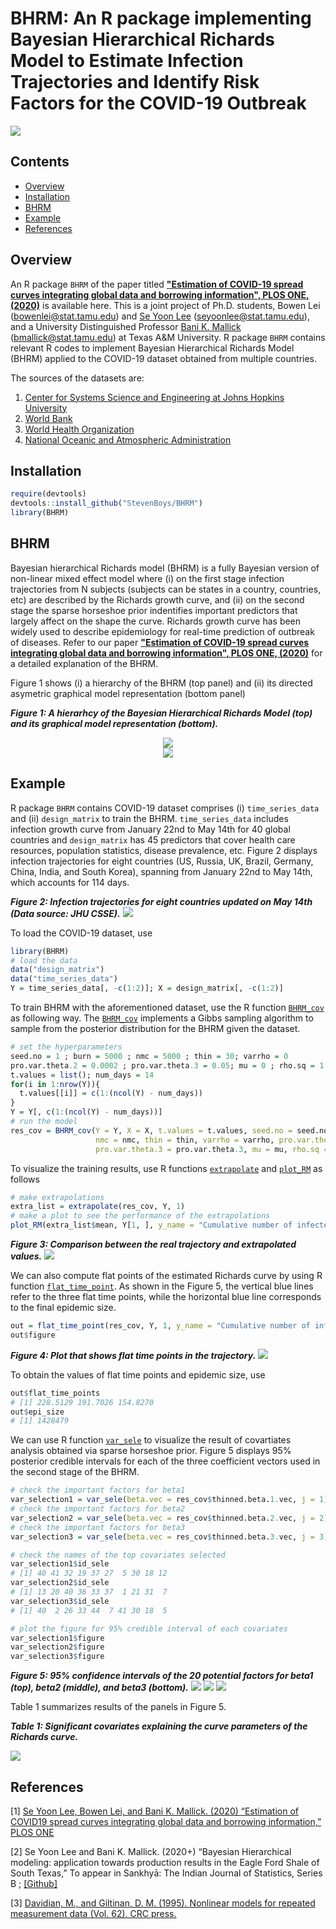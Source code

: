 # BHRM: An R package implementing Bayesian Hierarchical Richards Model to Estimate Infection Trajectories and Identify Risk Factors for the COVID-19 Outbreak

![](https://github.com/StevenBoys/BHRM/blob/main/Image/Global_average2.png)


## Contents
* [Overview](#overview)
* [Installation](#installation)
* [BHRM](#bhrm)
* [Example](#example)
* [References](#References)

## Overview
An R package `BHRM` of the paper titled  **["Estimation of COVID-19 spread curves integrating global data and borrowing information", PLOS ONE, (2020)](https://journals.plos.org/plosone/article?id=10.1371/journal.pone.0236860)** is available here. This is a joint project of Ph.D. students, Bowen Lei (bowenlei@stat.tamu.edu) and [Se Yoon Lee](https://sites.google.com/view/seyoonlee) (seyoonlee@stat.tamu.edu), and a University Distinguished Professor [Bani K. Mallick](https://www.stat.tamu.edu/~bmallick/) (bmallick@stat.tamu.edu) at Texas A&M University. R package `BHRM` contains relevant R codes to implement Bayesian Hierarchical Richards Model (BHRM) applied to the COVID-19 dataset obtained from multiple countries. 

The sources of the datasets are: 
1. [Center for Systems Science and Engineering at Johns Hopkins University](https://github.com/CSSEGISandData/COVID-19)
2. [World Bank](https://data.worldbank.org/)
3. [World Health Organization](https://apps.who.int/gho/data/node.main)
4. [National Oceanic and Atmospheric Administration](https://www.noaa.gov/)

## Installation

```r
require(devtools)
devtools::install_github("StevenBoys/BHRM")
library(BHRM)
```

## BHRM
Bayesian hierarchical Richards model (BHRM) is a fully Bayesian version of non-linear mixed effect model where (i) on the first stage infection trajectories from N subjects (subjects can be states in a country, countries, etc) are described by the Richards growth curve, and (ii) on the second stage the sparse horseshoe prior indentifies important predictors that largely affect on the shape the curve. Richards growth curve has been widely used to describe epidemiology for real-time prediction of outbreak of diseases. Refer to our paper **["Estimation of COVID-19 spread curves integrating global data and borrowing information", PLOS ONE, (2020)](https://journals.plos.org/plosone/article?id=10.1371/journal.pone.0236860)** for a detailed explanation of the BHRM.

Figure 1 shows (i) a hierarchy of the BHRM (top panel) and (ii) its directed asymetric graphical model representation (bottom panel)

***Figure 1: A hierarhcy of the Bayesian Hierarchical Richards Model (top) and its graphical model representation (bottom).***

<div align=center><img src="https://github.com/StevenBoys/BHRM/blob/main/Image/BHRM_formula.png?raw=true" alt=" "/></div>
<div align=center><img src="https://github.com/StevenBoys/BHRM/blob/main/Image/graphical_model.png?raw=true" alt=" "/></div>


## Example

R package `BHRM` contains COVID-19 dataset comprises (i) `time_series_data` and (ii) `design_matrix` to train the BHRM. `time_series_data` includes infection growth curve from January 22nd to May 14th for 40 global countries and `design_matrix` has 45 predictors that cover health care resources, population statistics, disease prevalence, etc. Figure 2 displays infection trajectories for eight countries (US, Russia, UK, Brazil, Germany, China, India, and South Korea), spanning from January 22nd to May 14th, which accounts for 114 days.

***Figure 2: Infection trajectories for eight countries updated on May 14th (Data source: JHU CSSE).***
![](https://github.com/StevenBoys/BHRM/blob/main/Image/infect_COVID-19.png?raw=true)


To load the COVID-19 dataset, use
```r
library(BHRM)
# load the data
data("design_matrix")
data("time_series_data")
Y = time_series_data[, -c(1:2)]; X = design_matrix[, -c(1:2)]
```
To train BHRM with the aforementioned dataset, use the R function [`BHRM_cov`](https://github.com/StevenBoys/BHRM/blob/main/R/BHRM_cov.R) as following way. The [`BHRM_cov`](https://github.com/StevenBoys/BHRM/blob/main/R/BHRM_cov.R) implements a Gibbs sampling algorithm to sample from the posterior distribution for the BHRM given the dataset.
```r
# set the hyperparameters
seed.no = 1 ; burn = 5000 ; nmc = 5000 ; thin = 30; varrho = 0
pro.var.theta.2 = 0.0002 ; pro.var.theta.3 = 0.05; mu = 0 ; rho.sq = 1
t.values = list(); num_days = 14
for(i in 1:nrow(Y)){
  t.values[[i]] = c(1:(ncol(Y) - num_days))
}
Y = Y[, c(1:(ncol(Y) - num_days))]
# run the model
res_cov = BHRM_cov(Y = Y, X = X, t.values = t.values, seed.no = seed.no, burn = burn,   
                   nmc = nmc, thin = thin, varrho = varrho, pro.var.theta.2 = pro.var.theta.2, 
                   pro.var.theta.3 = pro.var.theta.3, mu = mu, rho.sq = rho.sq)  
```

To visualize the training results, use R functions [`extrapolate`](https://github.com/StevenBoys/BHRM/blob/main/R/extrapolate.R) and [`plot_RM`](https://github.com/StevenBoys/BHRM/blob/main/R/extrapolate.R) as follows
```r
# make extrapolations
extra_list = extrapolate(res_cov, Y, 1)
# make a plot to see the performance of the extrapolations
plot_RM(extra_list$mean, Y[1, ], y_name = "Cumulative number of infected cases")
```

***Figure 3: Comparison between the real trajectory and extrapolated values.***
![](https://github.com/StevenBoys/BHRM/blob/main/Image/extrapolation.png?raw=true)


We can also compute flat points of the estimated Richards curve by using R function [`flat_time_point`](https://github.com/StevenBoys/BHRM/blob/main/R/flat_time_point.R). As shown in the Figure 5, the vertical blue lines refer to the three flat time points, while the horizontal blue line corresponds to the final epidemic size.
```r
out = flat_time_point(res_cov, Y, 1, y_name = "Cumulative number of infected cases")
out$figure
```

***Figure 4: Plot that shows flat time points in the trajectory.***
![](https://github.com/StevenBoys/BHRM/blob/main/Image/flat_time_points.png?raw=true)


To obtain the values of flat time points and epidemic size, use 
```r
out$flat_time_points
# [1] 228.5129 191.7026 154.8270
out$epi_size
# [1] 1428479
```

We can use R function [`var_sele`](https://github.com/StevenBoys/BHRM/blob/main/R/var_sele.R) to visualize the result of covartiates analysis obtained via sparse horseshoe prior. Figure 5 displays 95% posterior credible intervals for each of the three coefficient vectors used in the second stage of the BHRM.
```r
# check the important factors for beta1
var_selection1 = var_sele(beta.vec = res_cov$thinned.beta.1.vec, j = 1)
# check the important factors for beta2
var_selection2 = var_sele(beta.vec = res_cov$thinned.beta.2.vec, j = 2)
# check the important factors for beta3
var_selection3 = var_sele(beta.vec = res_cov$thinned.beta.3.vec, j = 3)

# check the names of the top covariates selected
var_selection1$id_sele
# [1] 40 41 32 19 37 27  5 30 18 12
var_selection2$id_sele
# [1] 13 20 40 36 33 37  1 21 31  7
var_selection3$id_sele
# [1] 40  2 26 33 44  7 41 30 18  5

# plot the figure for 95% credible interval of each covariates
var_selection1$figure
var_selection2$figure
var_selection3$figure
```

***Figure 5: 95% confidence intervals of the 20 potential factors for beta1 (top), beta2 (middle), and beta3 (bottom).***
![](https://github.com/StevenBoys/BHRM/blob/main/Image/var_sele1.png?raw=true)
![](https://github.com/StevenBoys/BHRM/blob/main/Image/var_sele2.png?raw=true)
![](https://github.com/StevenBoys/BHRM/blob/main/Image/var_sele3.png?raw=true)

Table 1 summarizes results of the panels in Figure 5.

***Table 1: Significant covariates explaining the curve parameters of the Richards curve.***

![](https://github.com/StevenBoys/BHRM/blob/main/Image/Important_Predictors.PNG?raw=true)


## References

[1] [Se Yoon Lee, Bowen Lei, and Bani K. Mallick. (2020) “Estimation of COVID19 spread curves integrating global data and borrowing information,” PLOS ONE](https://journals.plos.org/plosone/article/authors?id=10.1371/journal.pone.0236860)

[2] Se Yoon Lee and Bani K. Mallick. (2020+) “Bayesian Hierarchical modeling: application towards production results in the Eagle Ford Shale of South Texas,” To appear in Sankhyā: The Indian Journal of Statistics, Series B ; [[Github]](https://github.com/yain22/SWM)

[3] [Davidian, M., and Giltinan, D. M. (1995). Nonlinear models for repeated measurement data (Vol. 62). CRC press.](https://books.google.com/books?hl=en&lr=&id=0eSIBPAL4qsC&oi=fnd&pg=IA7&dq=nonlinear+mixed+effect+model+giltnan&ots=9frDPH3F4J&sig=L5Wz91waGu447OdyYHQ8Vp5ckQc#v=onepage&q=nonlinear%20mixed%20effect%20model%20giltnan&f=false)
